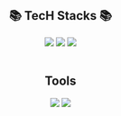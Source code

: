 <div align=center><h2>📚 TecH Stacks 📚</h2></div>

<div align=center> 
  <img src="https://img.shields.io/badge/python-3776AB?style=flat-square&logo=python&logoColor=white">
  <img src="https://img.shields.io/badge/ros-22314E?style=flat-square&logo=ros&logoColor=white"> 
  <img src="https://img.shields.io/badge/c++-00599C?style=flat-square&logo=c%2B%2B&logoColor=white"> 
</div>

</br>

<div align=center><h2>Tools</h2></div>

<div align=center> 
  <img src="https://img.shields.io/badge/VisualStudioCode-007ACC?style=flat-square&logo=Visual Studio Code&logoColor=white">
  <img src="https://img.shields.io/badge/GitHub-181717?style=flat-square&logo=github&logoColor=white">
  
</div>